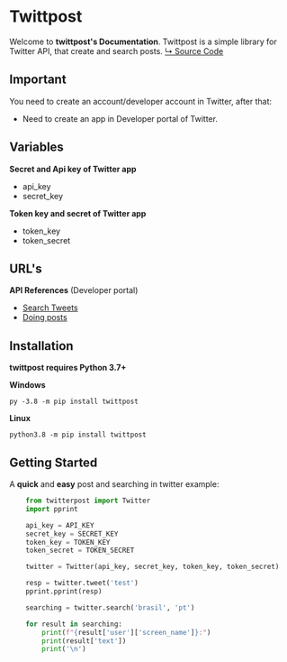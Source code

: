 # Twittpost 

Welcome to **twittpost's Documentation**. Twittpost is a simple library for Twitter API, that create and search posts.
<a href="https://github.com/vLeeH/twittpost/blob/main/twitterpost/TwitterConnection.py">↳ Source Code</a>

## Important
You need to create an account/developer account in Twitter, after that:
- Need to create an app in Developer portal of Twitter.

## Variables 
**Secret and Api key of Twitter app**
- api_key 
- secret_key 

**Token key and secret of Twitter app**
- token_key 
- token_secret 

## URL's
**API References** (Developer portal)
- <a href="https://developer.twitter.com/en/docs/twitter-api/v1/tweets/search/api-reference/get-search-tweets">Search Tweets</a>
- <a href="https://developer.twitter.com/en/docs/twitter-api/v1/tweets/post-and-engage/api-reference/post-statuses-update">Doing posts</a>

## Installation
**twittpost requires Python 3.7+**

**Windows**
```
py -3.8 -m pip install twittpost
```

**Linux**
```
python3.8 -m pip install twittpost
```

## Getting Started
A **quick** and **easy** post and searching in twitter example:
```python
    from twitterpost import Twitter
    import pprint

    api_key = API_KEY
    secret_key = SECRET_KEY
    token_key = TOKEN_KEY
    token_secret = TOKEN_SECRET

    twitter = Twitter(api_key, secret_key, token_key, token_secret)

    resp = twitter.tweet('test')
    pprint.pprint(resp)

    searching = twitter.search('brasil', 'pt')

    for result in searching:
        print(f"{result['user']['screen_name']}:")
        print(result['text'])
        print('\n')
```



